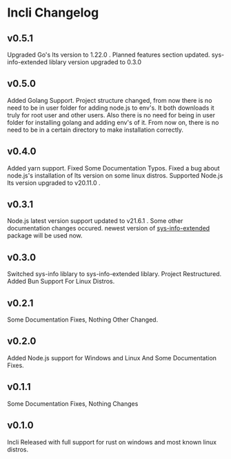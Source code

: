 # Incli Changelog

## v0.5.1

Upgraded Go's lts version to 1.22.0 .
Planned features section updated.
sys-info-extended liblary version upgraded to 0.3.0

## v0.5.0

Added Golang Support.
Project structure changed, from now there is no need to be in user folder for adding node.js to env's. It both downloads it truly for root user and other users.
Also there is no need for being in user folder for installing golang and adding env's of it.
From now on, there is no need to be in a certain directory to make installation correctly.

## v0.4.0

Added yarn support.
Fixed Some Documentation Typos.
Fixed a bug about node.js's installation of lts version on some linux distros.
Supported Node.js lts version upgraded to v20.11.0 .

## v0.3.1

Node.js latest version support updated to v21.6.1 . 
Some other documentation changes occured.
newest version of [sys-info-extended](https://crates.io/crates/sys-info-extended) package will be used now.

## v0.3.0

Switched sys-info liblary to sys-info-extended liblary.
Project Restructured.
Added Bun Support For Linux Distros.

## v0.2.1

Some Documentation Fixes, Nothing Other Changed.

## v0.2.0

Added Node.js support for Windows and Linux And Some Documentation Fixes.

## v0.1.1

Some Documentation Fixes, Nothing Changes

## v0.1.0

Incli Released with full support for rust on windows and most known linux distros.
